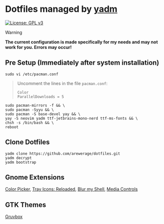 # Dotfiles managed by [yadm](https://github.com/TheLocehiliosan/yadm)

[![License: GPL v3](https://img.shields.io/badge/License-GPLv3-blue.svg)](https://www.gnu.org/licenses/gpl-3.0)

> [!WARNING]  
> **The current configuration is made specifically for my needs and
> may not work for you. Errors may occur!**

## Pre Setup (Immediately after system installation)

```
sudo vi /etc/pacman.conf
```

> Uncomment the lines in the file `pacman.conf`:
>
> ```
> Color
> ParallelDownloads = 5
> ```

```
sudo pacman-mirrors -f && \
sudo pacman -Syyu && \
sudo pacman -S base-devel yay && \
yay -S neovim yadm ttf-jetbrains-mono-nerd ttf-ms-fonts && \
chsh -s /bin/bash && \
reboot
```

## Clone Dotfiles

```
yadm clone https://github.com/arewerage/dotfiles.git
yadm decrypt
yadm bootstrap
```

## Gnome Extensions

[Color Picker](https://extensions.gnome.org/extension/3396/color-picker/),
[Tray Icons: Reloaded](https://extensions.gnome.org/extension/2890/tray-icons-reloaded/),
[Blur my Shell](https://extensions.gnome.org/extension/3193/blur-my-shell/),
[Media Controls](https://extensions.gnome.org/extension/4470/media-controls/)

## GTK Themes

[Gruvbox](https://www.gnome-look.org/p/1681313/)

